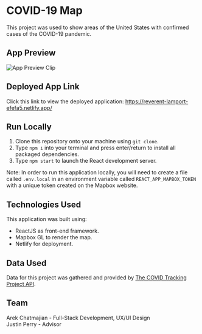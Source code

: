 # COVID-19 Map

This project was used to show areas of the United States with confirmed cases of the COVID-19 pandemic.

## App Preview

![App Preview Clip](https://i.ibb.co/HYh7c6B/covid-map-clip.gif)

## Deployed App Link

Click this link to view the deployed application: https://reverent-lamport-efefa5.netlify.app/

## Run Locally

1. Clone this repository onto your machine using `git clone`.
2. Type `npm i` into your terminal and press enter/return to install all packaged dependencies.
3. Type `npm start` to launch the React development server.

Note: In order to run this application locally, you will need to create a file called `.env.local` in an environment variable called `REACT_APP_MAPBOX_TOKEN` with a unique token created on the Mapbox website.

## Technologies Used

This application was built using:
- ReactJS as front-end framework.
- Mapbox GL to render the map.
- Netlify for deployment.

## Data Used

Data for this project was gathered and provided by [The COVID Tracking Project API](https://covidtracking.com/data/api).

## Team

Arek Chatmajian - Full-Stack Development, UX/UI Design  
Justin Perry - Advisor
